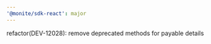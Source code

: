 ```yaml
---
'@monite/sdk-react': major
---
```


refactor(DEV-12028): remove deprecated methods for payable details

